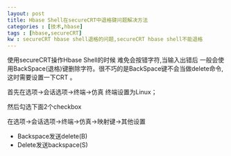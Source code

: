 ```yaml
---
layout: post
title: Hbase Shell在secureCRT中退格键问题解决方法
categories : [技术,hbase]
tags : [hbase,secureCRT]
kw : secureCRT hbase shell退格的问题,secureCRT hbase shell不能退格
---
```


 使用secureCRT操作Hbase Shell的时候 难免会按错字符,当输入出错后 一般会使用BackSpace(退格)键删除字符。很不巧的是BackSpace键不会当做delete命令,这时需要设置一下CRT 。

 首先在选项->会话选项->终端->仿真 终端设置为Linux；
 
 然后勾选下面2个checkbox 
	
  在选项->会话选项->终端->仿真->映射键->其他设置 

- Backspace发送delete(B)
- Delete发送backspace(S) 
	
	

